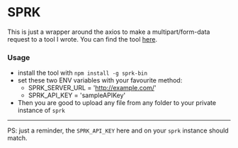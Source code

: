 # SPRK

This is just a wrapper around the axios to make a multipart/form-data request to a tool I wrote. You can find the tool [here](https://github.com/Sparkenstein/sprk). 

### Usage
 - install the tool with `npm install -g sprk-bin`
 - set these two ENV variables with your favourite method:
   - SPRK_SERVER_URL = 'http://example.com/'
   - SPRK_API_KEY = 'sampleAPIKey'
 - Then you are good to upload any file from any folder to your private instance of `sprk`

-----

PS: just a reminder, the `SPRK_API_KEY` here and on your `sprk` instance should match.